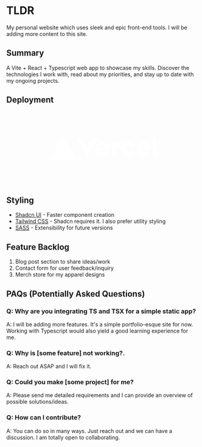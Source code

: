 # TLDR
My personal website which uses sleek and epic front-end tools. I will be adding more content to this site.

## Summary
A Vite + React + Typescript web app to showcase my skills. Discover the technologies I work with, read about my priorities, and stay up to date with my ongoing projects.

## Deployment
<div style="text-align: center; padding: 4rem">
<a href="https://vercel.com/">
<svg aria-label="Vercel logotype" height="64" role="img" viewBox="0 0 283 64" width="283"><path d="M141.68 16.25c-11.04 0-19 7.2-19 18s8.96 18 20 18c6.67 0 12.55-2.64 16.19-7.09l-7.65-4.42c-2.02 2.21-5.09 3.5-8.54 3.5-4.79 0-8.86-2.5-10.37-6.5h28.02c.22-1.12.35-2.28.35-3.5 0-10.79-7.96-17.99-19-17.99zm-9.46 14.5c1.25-3.99 4.67-6.5 9.45-6.5 4.79 0 8.21 2.51 9.45 6.5h-18.9zm117.14-14.5c-11.04 0-19 7.2-19 18s8.96 18 20 18c6.67 0 12.55-2.64 16.19-7.09l-7.65-4.42c-2.02 2.21-5.09 3.5-8.54 3.5-4.79 0-8.86-2.5-10.37-6.5h28.02c.22-1.12.35-2.28.35-3.5 0-10.79-7.96-17.99-19-17.99zm-9.45 14.5c1.25-3.99 4.67-6.5 9.45-6.5 4.79 0 8.21 2.51 9.45 6.5h-18.9zm-39.03 3.5c0 6 3.92 10 10 10 4.12 0 7.21-1.87 8.8-4.92l7.68 4.43c-3.18 5.3-9.14 8.49-16.48 8.49-11.05 0-19-7.2-19-18s7.96-18 19-18c7.34 0 13.29 3.19 16.48 8.49l-7.68 4.43c-1.59-3.05-4.68-4.92-8.8-4.92-6.07 0-10 4-10 10zm82.48-29v46h-9v-46h9zM37.59.25l36.95 64H.64l36.95-64zm92.38 5l-27.71 48-27.71-48h10.39l17.32 30 17.32-30h10.39zm58.91 12v9.69c-1-.29-2.06-.49-3.2-.49-5.81 0-10 4-10 10v14.8h-9v-34h9v9.2c0-5.08 5.91-9.2 13.2-9.2z" fill="white"></path></svg>
</a>
</div>

## Styling
- [Shadcn UI](https://ui.shadcn.com/) - Faster component creation
- [Tailwind CSS](https://tailwindcss.com/) - Shadcn requires it. I also prefer utility styling
- [SASS](https://sass-lang.com/documentation/syntax/) - Extensibility for future versions

## Feature Backlog
1. Blog post section to share ideas/work
2. Contact form for user feedback/inquiry
3. Merch store for my apparel designs

## PAQs (Potentially Asked Questions)
### Q: Why are you integrating TS and TSX for a simple static app?
A: I will be adding more features. It's a simple portfolio-esque site for now. Working with Typescript would also yield a good learning experience for me.

### Q: Why is [some feature] not working?.
A: Reach out ASAP and I will fix it.

### Q: Could you make [some project] for me?
A: Please send me detailed requirements and I can provide an overview of possible solutions/ideas.

### Q: How can I contribute?
A: You can do so in many ways. Just reach out and we can have a discussion. I am totally open to collaborating.
